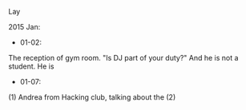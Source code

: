 Lay

2015 Jan:

* 01-02: 

The reception of gym room. "Is DJ part of your duty?" And he is not a student. He is 

* 01-07: 

(1) Andrea from Hacking club, talking about the 
(2)
